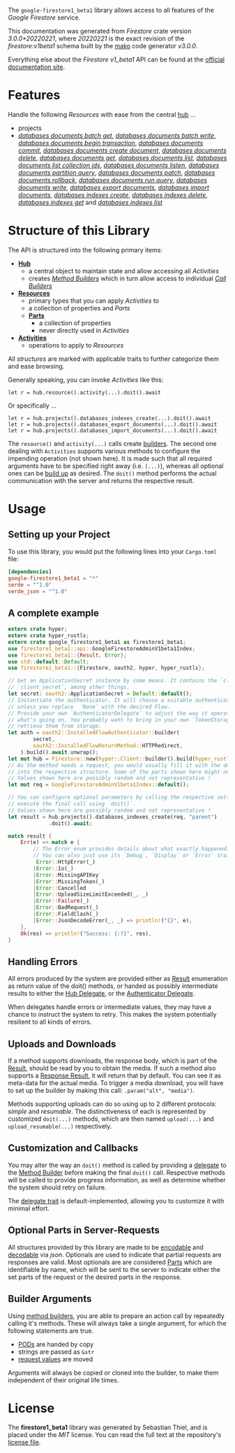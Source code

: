 <!---
DO NOT EDIT !
This file was generated automatically from 'src/mako/api/README.md.mako'
DO NOT EDIT !
-->
The `google-firestore1_beta1` library allows access to all features of the *Google Firestore* service.

This documentation was generated from *Firestore* crate version *3.0.0+20220221*, where *20220221* is the exact revision of the *firestore:v1beta1* schema built by the [mako](http://www.makotemplates.org/) code generator *v3.0.0*.

Everything else about the *Firestore* *v1_beta1* API can be found at the
[official documentation site](https://cloud.google.com/firestore).
# Features

Handle the following *Resources* with ease from the central [hub](https://docs.rs/google-firestore1_beta1/3.0.0+20220221/google_firestore1_beta1/Firestore) ... 

* projects
 * [*databases documents batch get*](https://docs.rs/google-firestore1_beta1/3.0.0+20220221/google_firestore1_beta1/api::ProjectDatabaseDocumentBatchGetCall), [*databases documents batch write*](https://docs.rs/google-firestore1_beta1/3.0.0+20220221/google_firestore1_beta1/api::ProjectDatabaseDocumentBatchWriteCall), [*databases documents begin transaction*](https://docs.rs/google-firestore1_beta1/3.0.0+20220221/google_firestore1_beta1/api::ProjectDatabaseDocumentBeginTransactionCall), [*databases documents commit*](https://docs.rs/google-firestore1_beta1/3.0.0+20220221/google_firestore1_beta1/api::ProjectDatabaseDocumentCommitCall), [*databases documents create document*](https://docs.rs/google-firestore1_beta1/3.0.0+20220221/google_firestore1_beta1/api::ProjectDatabaseDocumentCreateDocumentCall), [*databases documents delete*](https://docs.rs/google-firestore1_beta1/3.0.0+20220221/google_firestore1_beta1/api::ProjectDatabaseDocumentDeleteCall), [*databases documents get*](https://docs.rs/google-firestore1_beta1/3.0.0+20220221/google_firestore1_beta1/api::ProjectDatabaseDocumentGetCall), [*databases documents list*](https://docs.rs/google-firestore1_beta1/3.0.0+20220221/google_firestore1_beta1/api::ProjectDatabaseDocumentListCall), [*databases documents list collection ids*](https://docs.rs/google-firestore1_beta1/3.0.0+20220221/google_firestore1_beta1/api::ProjectDatabaseDocumentListCollectionIdCall), [*databases documents listen*](https://docs.rs/google-firestore1_beta1/3.0.0+20220221/google_firestore1_beta1/api::ProjectDatabaseDocumentListenCall), [*databases documents partition query*](https://docs.rs/google-firestore1_beta1/3.0.0+20220221/google_firestore1_beta1/api::ProjectDatabaseDocumentPartitionQueryCall), [*databases documents patch*](https://docs.rs/google-firestore1_beta1/3.0.0+20220221/google_firestore1_beta1/api::ProjectDatabaseDocumentPatchCall), [*databases documents rollback*](https://docs.rs/google-firestore1_beta1/3.0.0+20220221/google_firestore1_beta1/api::ProjectDatabaseDocumentRollbackCall), [*databases documents run query*](https://docs.rs/google-firestore1_beta1/3.0.0+20220221/google_firestore1_beta1/api::ProjectDatabaseDocumentRunQueryCall), [*databases documents write*](https://docs.rs/google-firestore1_beta1/3.0.0+20220221/google_firestore1_beta1/api::ProjectDatabaseDocumentWriteCall), [*databases export documents*](https://docs.rs/google-firestore1_beta1/3.0.0+20220221/google_firestore1_beta1/api::ProjectDatabaseExportDocumentCall), [*databases import documents*](https://docs.rs/google-firestore1_beta1/3.0.0+20220221/google_firestore1_beta1/api::ProjectDatabaseImportDocumentCall), [*databases indexes create*](https://docs.rs/google-firestore1_beta1/3.0.0+20220221/google_firestore1_beta1/api::ProjectDatabaseIndexeCreateCall), [*databases indexes delete*](https://docs.rs/google-firestore1_beta1/3.0.0+20220221/google_firestore1_beta1/api::ProjectDatabaseIndexeDeleteCall), [*databases indexes get*](https://docs.rs/google-firestore1_beta1/3.0.0+20220221/google_firestore1_beta1/api::ProjectDatabaseIndexeGetCall) and [*databases indexes list*](https://docs.rs/google-firestore1_beta1/3.0.0+20220221/google_firestore1_beta1/api::ProjectDatabaseIndexeListCall)




# Structure of this Library

The API is structured into the following primary items:

* **[Hub](https://docs.rs/google-firestore1_beta1/3.0.0+20220221/google_firestore1_beta1/Firestore)**
    * a central object to maintain state and allow accessing all *Activities*
    * creates [*Method Builders*](https://docs.rs/google-firestore1_beta1/3.0.0+20220221/google_firestore1_beta1/client::MethodsBuilder) which in turn
      allow access to individual [*Call Builders*](https://docs.rs/google-firestore1_beta1/3.0.0+20220221/google_firestore1_beta1/client::CallBuilder)
* **[Resources](https://docs.rs/google-firestore1_beta1/3.0.0+20220221/google_firestore1_beta1/client::Resource)**
    * primary types that you can apply *Activities* to
    * a collection of properties and *Parts*
    * **[Parts](https://docs.rs/google-firestore1_beta1/3.0.0+20220221/google_firestore1_beta1/client::Part)**
        * a collection of properties
        * never directly used in *Activities*
* **[Activities](https://docs.rs/google-firestore1_beta1/3.0.0+20220221/google_firestore1_beta1/client::CallBuilder)**
    * operations to apply to *Resources*

All *structures* are marked with applicable traits to further categorize them and ease browsing.

Generally speaking, you can invoke *Activities* like this:

```Rust,ignore
let r = hub.resource().activity(...).doit().await
```

Or specifically ...

```ignore
let r = hub.projects().databases_indexes_create(...).doit().await
let r = hub.projects().databases_export_documents(...).doit().await
let r = hub.projects().databases_import_documents(...).doit().await
```

The `resource()` and `activity(...)` calls create [builders][builder-pattern]. The second one dealing with `Activities` 
supports various methods to configure the impending operation (not shown here). It is made such that all required arguments have to be 
specified right away (i.e. `(...)`), whereas all optional ones can be [build up][builder-pattern] as desired.
The `doit()` method performs the actual communication with the server and returns the respective result.

# Usage

## Setting up your Project

To use this library, you would put the following lines into your `Cargo.toml` file:

```toml
[dependencies]
google-firestore1_beta1 = "*"
serde = "^1.0"
serde_json = "^1.0"
```

## A complete example

```Rust
extern crate hyper;
extern crate hyper_rustls;
extern crate google_firestore1_beta1 as firestore1_beta1;
use firestore1_beta1::api::GoogleFirestoreAdminV1beta1Index;
use firestore1_beta1::{Result, Error};
use std::default::Default;
use firestore1_beta1::{Firestore, oauth2, hyper, hyper_rustls};

// Get an ApplicationSecret instance by some means. It contains the `client_id` and 
// `client_secret`, among other things.
let secret: oauth2::ApplicationSecret = Default::default();
// Instantiate the authenticator. It will choose a suitable authentication flow for you, 
// unless you replace  `None` with the desired Flow.
// Provide your own `AuthenticatorDelegate` to adjust the way it operates and get feedback about 
// what's going on. You probably want to bring in your own `TokenStorage` to persist tokens and
// retrieve them from storage.
let auth = oauth2::InstalledFlowAuthenticator::builder(
        secret,
        oauth2::InstalledFlowReturnMethod::HTTPRedirect,
    ).build().await.unwrap();
let mut hub = Firestore::new(hyper::Client::builder().build(hyper_rustls::HttpsConnector::with_native_roots()), auth);
// As the method needs a request, you would usually fill it with the desired information
// into the respective structure. Some of the parts shown here might not be applicable !
// Values shown here are possibly random and not representative !
let mut req = GoogleFirestoreAdminV1beta1Index::default();

// You can configure optional parameters by calling the respective setters at will, and
// execute the final call using `doit()`.
// Values shown here are possibly random and not representative !
let result = hub.projects().databases_indexes_create(req, "parent")
             .doit().await;

match result {
    Err(e) => match e {
        // The Error enum provides details about what exactly happened.
        // You can also just use its `Debug`, `Display` or `Error` traits
         Error::HttpError(_)
        |Error::Io(_)
        |Error::MissingAPIKey
        |Error::MissingToken(_)
        |Error::Cancelled
        |Error::UploadSizeLimitExceeded(_, _)
        |Error::Failure(_)
        |Error::BadRequest(_)
        |Error::FieldClash(_)
        |Error::JsonDecodeError(_, _) => println!("{}", e),
    },
    Ok(res) => println!("Success: {:?}", res),
}

```
## Handling Errors

All errors produced by the system are provided either as [Result](https://docs.rs/google-firestore1_beta1/3.0.0+20220221/google_firestore1_beta1/client::Result) enumeration as return value of
the doit() methods, or handed as possibly intermediate results to either the 
[Hub Delegate](https://docs.rs/google-firestore1_beta1/3.0.0+20220221/google_firestore1_beta1/client::Delegate), or the [Authenticator Delegate](https://docs.rs/yup-oauth2/*/yup_oauth2/trait.AuthenticatorDelegate.html).

When delegates handle errors or intermediate values, they may have a chance to instruct the system to retry. This 
makes the system potentially resilient to all kinds of errors.

## Uploads and Downloads
If a method supports downloads, the response body, which is part of the [Result](https://docs.rs/google-firestore1_beta1/3.0.0+20220221/google_firestore1_beta1/client::Result), should be
read by you to obtain the media.
If such a method also supports a [Response Result](https://docs.rs/google-firestore1_beta1/3.0.0+20220221/google_firestore1_beta1/client::ResponseResult), it will return that by default.
You can see it as meta-data for the actual media. To trigger a media download, you will have to set up the builder by making
this call: `.param("alt", "media")`.

Methods supporting uploads can do so using up to 2 different protocols: 
*simple* and *resumable*. The distinctiveness of each is represented by customized 
`doit(...)` methods, which are then named `upload(...)` and `upload_resumable(...)` respectively.

## Customization and Callbacks

You may alter the way an `doit()` method is called by providing a [delegate](https://docs.rs/google-firestore1_beta1/3.0.0+20220221/google_firestore1_beta1/client::Delegate) to the 
[Method Builder](https://docs.rs/google-firestore1_beta1/3.0.0+20220221/google_firestore1_beta1/client::CallBuilder) before making the final `doit()` call. 
Respective methods will be called to provide progress information, as well as determine whether the system should 
retry on failure.

The [delegate trait](https://docs.rs/google-firestore1_beta1/3.0.0+20220221/google_firestore1_beta1/client::Delegate) is default-implemented, allowing you to customize it with minimal effort.

## Optional Parts in Server-Requests

All structures provided by this library are made to be [encodable](https://docs.rs/google-firestore1_beta1/3.0.0+20220221/google_firestore1_beta1/client::RequestValue) and 
[decodable](https://docs.rs/google-firestore1_beta1/3.0.0+20220221/google_firestore1_beta1/client::ResponseResult) via *json*. Optionals are used to indicate that partial requests are responses 
are valid.
Most optionals are are considered [Parts](https://docs.rs/google-firestore1_beta1/3.0.0+20220221/google_firestore1_beta1/client::Part) which are identifiable by name, which will be sent to 
the server to indicate either the set parts of the request or the desired parts in the response.

## Builder Arguments

Using [method builders](https://docs.rs/google-firestore1_beta1/3.0.0+20220221/google_firestore1_beta1/client::CallBuilder), you are able to prepare an action call by repeatedly calling it's methods.
These will always take a single argument, for which the following statements are true.

* [PODs][wiki-pod] are handed by copy
* strings are passed as `&str`
* [request values](https://docs.rs/google-firestore1_beta1/3.0.0+20220221/google_firestore1_beta1/client::RequestValue) are moved

Arguments will always be copied or cloned into the builder, to make them independent of their original life times.

[wiki-pod]: http://en.wikipedia.org/wiki/Plain_old_data_structure
[builder-pattern]: http://en.wikipedia.org/wiki/Builder_pattern
[google-go-api]: https://github.com/google/google-api-go-client

# License
The **firestore1_beta1** library was generated by Sebastian Thiel, and is placed 
under the *MIT* license.
You can read the full text at the repository's [license file][repo-license].

[repo-license]: https://github.com/Byron/google-apis-rsblob/main/LICENSE.md

